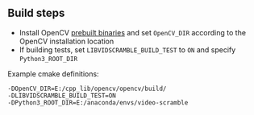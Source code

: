 ## Build steps

- Install OpenCV [prebuilt binaries](https://github.com/opencv/opencv/releases) and set `OpenCV_DIR` according to the OpenCV installation location
- If building tests, set `LIBVIDSCRAMBLE_BUILD_TEST` to `ON` and specify  `Python3_ROOT_DIR`

Example cmake definitions:

```
-DOpenCV_DIR=E:/cpp_lib/opencv/opencv/build/ 
-DLIBVIDSCRAMBLE_BUILD_TEST=ON 
-DPython3_ROOT_DIR=E:/anaconda/envs/video-scramble
```

